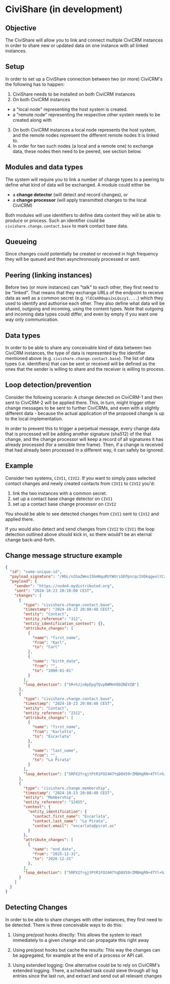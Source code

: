 # CiviShare (in development)

## Objective

The CiviShare will allow you to link and connect multiple CiviCRM instances
in order to share new or updated data on one instance with all linked instances.

## Setup

In order to set up a CiviShare connection between two (or more) CiviCRM's the following has
to happen:
1. CiviShare needs to be installed on both CiviCRM instances
2. On both CiviCRM instances
  * a "local node" representing the host system is created.
  * a "remote node" representing the respective other system needs to be created along with
3. On both CiviCRM instances a local node represents the host system, and the remote nodes represent the different remote nodes it is linked to.
4. In order for two such nodes (a local and a remote one) to exchange data, these nodes then need to be peered, see section below.


## Modules and data types

The system will require you to link a number of change types to a peering
to define what kind of data will be exchanged. A module could either be
* a **change detector** (will detect and record changes), or
* a **change processor** (will apply transmitted changes to the local CiviCRM)

Both modules will use identifiers to define data content they will be able to
produce or process. Such an identifier could be ``civishare.change.contact.base`` to
mark contact base data.

## Queueing

Since changes could potentially be created or received in high frequency
they will be queued and then asynchronously processed or sent.

## Peering (linking instances)

Before two (or more instances) can "talk" to each other, they first need to
be "linked". That means that they exchange URLs of the endpoint to receive data
as well as a common secret (e.g. ``YlECmXR0aps2xLQszy1....``)
which they used to identify and authorise each other. They also define
what data will be shared, outgoing and incoming, using the content types.
Note that outgoing and incoming data types could differ, and even by empty
if you want one way only communication.

## Data types

In order to be able to share any conceivable kind of data
between two CiviCRM instances, the type of data is represented by
the identifier mentioned above (e.g. ``civishare.change.contact.base``).
The list of data types (i.e. identifiers) that can be sent or received will be
defined as the ones that the sender is willing to share and the
receiver is willing to process.


## Loop detection/prevention

Consider the following scenario: A change detected on CiviCRM-1
and then sent to CiviCRM-2 will be applied there. This, in turn,
might trigger other change messages to be sent to further CiviCRMs,
and even with a slightly different data - because the actual application
of the proposed change is up to the local implementation.

In order to prevent this to trigger a perpetual message, every change data
that is processed will be adding another signature (sha512) of
the that change, and the change processor will keep a record of
all signatures it has already processed (for a sensible time frame).
Then, if a change is received that had already been processed in
a different way, it can safely be ignored.


## Example

Consider two systems, ``CIVI1``, ``CIVI2``. If you want to simply pass
selected contact changes and newly created contacts from ``CIVI1`` to ``CIVI2``
you'd:
1. link the two instances with a common secret.
2. set up a contact base change detector on ``CIVI1``
3. set up a contact base change processor on ``CIVI2``

You should be able to see detected changes from ``CIVI1`` sent to ``CIVI2``
and applied there.

If you would also detect and send changes from ``CIVI2`` to ``CIVI1`` the
loop detection outlined above should kick in, so there would't be an eternal
change back-and-forth.

## Change message structure example

```json
{
  "id": "some-unique-id",
  "payload_signature": "/HbL/n2GaZWex15bmNquRUYWUriGEPpncqcIUQkqgwoltCzQU+x2IjMZZNgSFJ2oMJBk24AzHn/WZw8eOn5RPX2frgjtPtR1FO24H7YqD8X59rZMBHgRN+4TYl+hJjo8pEpgTQvp0WMmV8DZNEVZBjmwdmtlJ4e/f5SNWRi2kNQ=",
  "payload": {
    "sender": "https://node4.mydistributed.org",
    "sent": "2024-10-23 20:10:00 CEST",
    "changes": [
      {
        "type": "civishare.change.contact.base",
        "timestamp": "2024-10-23 20:08:48 CEST",
        "entity": "Contact",
        "entity_reference": "312",
        "entity_identification_context": {},
        "attribute_changes": [
          {
            "name": "first_name",
            "from": "Karl",
            "to": "Carl"
          },
          {
            "name": "birth_date",
            "from": "",
            "to": "2000-01-01"
          }
        ],
        "loop_detection": ["5R+hJjo8pEpgTQvp0WMmV8DZNEVZB"]
      },
      {
        "type": "civishare.change.contact.base",
        "timestamp": "2024-10-23 20:08:48 CEST",
        "entity": "Contact",
        "entity_reference": "2312",
        "attribute_changes": [
          {
            "name": "first_name",
            "from": "Karlotta",
            "to": "Escarlata"
          },
          {
            "name": "last_name",
            "from": "",
            "to": "La Pirata"
          }
        ],
        "loop_detection": ["5RPX2frgjtPtR1FO24H7YqD8X59rZMBHgRN+4TYl+hJjo8pEpgTQvp0WMmV8DZNEVZB","5RPX2frgjtPtR1FO2asdwqwewqe+4TYl+hJjo8pEpgTQvp0WMmV8DZNEVZB"]
      },
      {
        "type": "civishare.change.membership",
        "timestamp": "2024-10-23 20:08:48 CEST",
        "entity": "Membership",
        "entity_reference": "12455",
        "context": {
          "entity_identification": {
            "contact.first_name": "Escarlata",
            "contact.last_name": "La Pirata",
            "contact.email": "escarlata@pirat.as"
          }
        },
        "attribute_changes": [
          {
            "name": "end_date",
            "from": "2025-12-31",
            "to": "2026-12-31"
          },
        ],
        "loop_detection": ["5RPX2frgjtPtR1FO24H7YqD8X59rZMBHgRN+4TYl+hJjo8pEpgTQvp0WMmV8DZNEVZB","5RPX2frgjtPtR1FO2asdwqwewqe+4TYl+hJjo8pEpgTQvp0WMmV8DZNEVZB"]
      }
    ]
  }
}
```


## Detecting Changes

In order to be able to share changes with other instances, they first
need to be detected. There is three conceivable ways to do this:

1. Using pre/post hooks directly: This allows the system to react
   immediately to a given change and can propagate this right away

2. Using pre/post hooks but cache the results: This way the changes
   can be aggregated, for example at the end of a process or API call.

3. Using extended logging: One alternative could be to rely on
   CiviCRM's extended logging. There, a scheduled task could sieve
   through all log entries since the last run, and extract and send out all
   relevant changes

